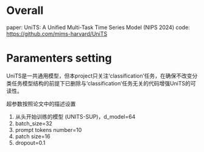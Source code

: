 # Overall
paper: UniTS: A Unified Multi-Task Time Series Model (NIPS 2024)
code: https://github.com/mims-harvard/UniTS

# Paramenters setting
UniTS是一共通用模型，但本project只关注‘classification’任务，在确保不改变分类任务模型结构的前提下已删除与‘classification’任务无关的代码增强UniTS的可读性。  

超参数按照论文中的描述设置  
1. 从头开始训练的模型 (UNITS-SUP)，d_model=64
2. batch_size=32
3. prompt tokens number=10
4. patch size=16
5. dropout=0.1